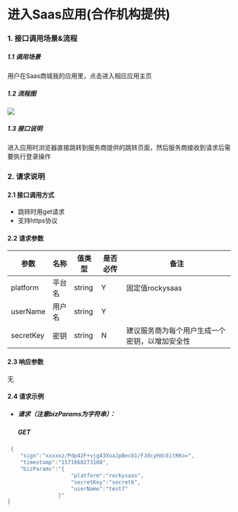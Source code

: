 # 进入Saas应用(合作机构提供)

### 1. 接口调用场景&流程

##### 1.1 调用场景

用户在Saas商城我的应用里，点击进入相应应用主页

##### 1.2 流程图

![](http://ydxjdnas.sanjinxia.com/image/进入应用.jpg)

##### 1.3  接口说明

进入应用时浏览器直接跳转到服务商提供的跳转页面，然后服务商接收到请求后需要执行登录操作

### 2. 请求说明

#### 2.1 接口调用方式

- 跳转时用get请求
- 支持https协议

#### 2.2  请求参数

| 参数        | 名称   | 值类型    | 是否必传 | 备注                      |
| --------- | ---- | ------ | ---- | ----------------------- |
| platform  | 平台名  | string | Y    | 固定值rockysaas            |
| userName  | 用户名  | string | Y    |                         |
| secretKey | 密钥   | string | N    | 建议服务商为每个用户生成一个密钥，以增加安全性 |

#### 2.3  响应参数

无

#### 2.4 请求示例

- ##### 请求（注意bizParams为字符串）：

  ##### GET

```Java
 {
	"sign":"xxxxxz/Pdp42F+vjg43XuaJpBecb1/FJdcyHdcEitKKo=",
	"timestamp":"1571660273108",
	"bizParams":"{				
					"platform":"rockysaas",
					"secretKey":"secret6",
					"userName":"test7"
				}"
}
```

